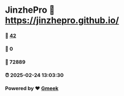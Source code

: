 # JinzhePro :link: https://jinzhepro.github.io/ 
### :page_facing_up: [42](https://jinzhepro.github.io//tag.html) 
### :speech_balloon: 0 
### :hibiscus: 72889 
### :alarm_clock: 2025-02-24 13:03:30 
### Powered by :heart: [Gmeek](https://github.com/Meekdai/Gmeek)
